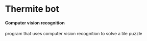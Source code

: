 # Thermite bot

#### Computer vision recognition

program that uses computer vision recognition to solve a tile puzzle